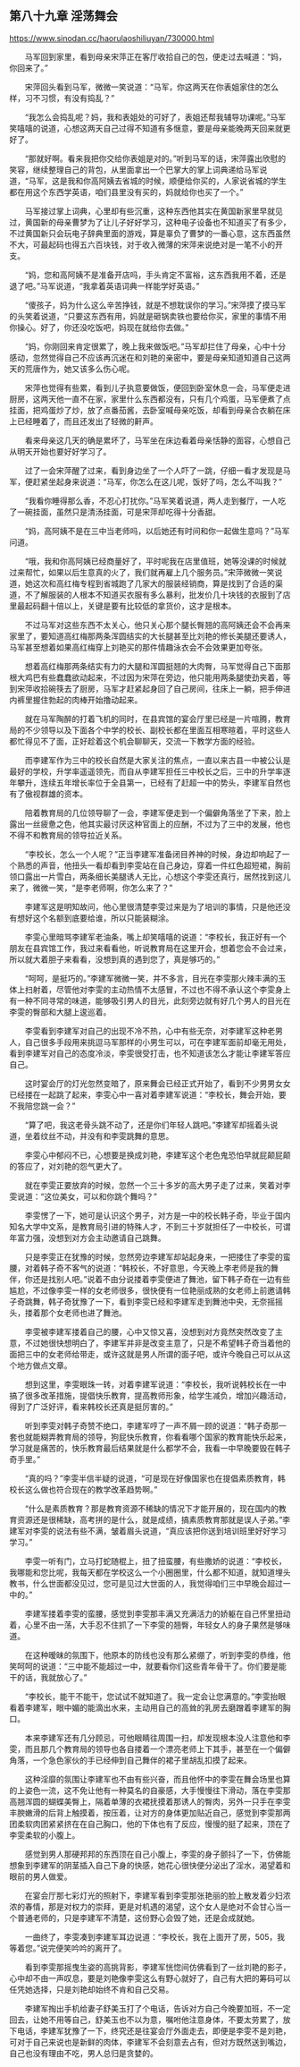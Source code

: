 ## 第八十九章 淫荡舞会

https://www.sinodan.cc/haorulaoshiliuyan/730000.html

　　马军回到家里，看到母亲宋萍正在客厅收拾自己的包，便走过去喊道：“妈，你回来了。”

　　宋萍回头看到马军，微微一笑说道：“马军，你这两天在你表姐家住的怎么样，习不习惯，有没有捣乱？”

　　“我怎么会捣乱呢？妈，我和表姐处的可好了，表姐还帮我辅导功课呢。”马军笑嘻嘻的说道，心想这两天自己过得不知道有多惬意，要是母亲能晚两天回来就更好了。

　　“那就好啊。看来我把你交给你表姐是对的。”听到马军的话，宋萍露出欣慰的笑容，继续整理自己的背包，从里面拿出一个巴掌大的掌上词典递给马军说道，“马军，这是我和你高阿姨去省城的时候，顺便给你买的，人家说省城的学生都在用这个东西学英语，咱们县里没有买的，妈就给你也买了一个。”

　　马军接过掌上词典，心里却有些沉重，这种东西他其实在黄国新家里早就见过，黄国新的母亲曹梦为了让儿子好好学习，这种电子设备也不知道买了有多少，不过黄国新只会玩电子辞典里面的游戏，算是辜负了曹梦的一番心意，这东西虽然不大，可最起码也得五六百块钱，对于收入微薄的宋萍来说绝对是一笔不小的开支。

　　“妈，您和高阿姨不是准备开店吗，手头肯定不富裕，这东西我用不着，还是退了吧。”马军说道，“我拿着英语词典一样能学好英语。”

　　“傻孩子，妈为什么这么辛苦挣钱，就是不想耽误你的学习。”宋萍摸了摸马军的头笑着说道，“只要这东西有用，妈就是砸锅卖铁也要给你买，家里的事情不用你操心。好了，你还没吃饭吧，妈现在就给你去做。”

　　“妈，你刚回来肯定很累了，晚上我来做饭吧。”马军却拦住了母亲，心中十分感动，忽然觉得自己不应该再沉迷在和刘艳的亲密中，要是母亲知道知道自己这两天的荒唐作为，她又该多么伤心呢。

　　宋萍也觉得有些累，看到儿子执意要做饭，便回到卧室休息一会，马军便走进厨房，这两天他一直不在家，家里什么东西都没有，只有几个鸡蛋，马军便煮了点挂面，把鸡蛋炒了炒，放了点番茄酱，去卧室喊母亲吃饭，却看到母亲合衣躺在床上已经睡着了，而且还发出了轻微的鼾声。

　　看来母亲这几天的确是累坏了，马军坐在床边看着母亲恬静的面容，心想自己从明天开始也要好好学习了。

　　过了一会宋萍醒了过来，看到身边坐了一个人吓了一跳，仔细一看才发现是马军，便赶紧坐起身来说道：“马军，你怎么在这儿呢，饭好了吗，怎么不叫我？”

　　“我看你睡得那么香，不忍心打扰你。”马军笑着说道，两人走到餐厅，一人吃了一碗挂面，虽然只是清汤挂面，可是宋萍却吃得十分香甜。

　　“妈，高阿姨不是在三中当老师吗，以后她还有时间和你一起做生意吗？”马军问道。

　　“哦，我和你高阿姨已经商量好了，平时呢我在店里值班，她等没课的时候就过来帮忙，如果以后生意真的火了，我们就再雇上几个服务员。”宋萍微微一笑说道，她这次和高红梅专程到省城跑了几家大的服装经销商，算是找到了合适的渠道，不了解服装的人根本不知道买衣服有多么暴利，批发价几十块钱的衣服到了店里最起码翻十倍以上，关键是要有比较低的拿货价，这才是根本。

　　不过马军对这些东西不太关心，他只关心那个腿长臀翘的高阿姨还会不会再来家里了，要知道高红梅那两条浑圆结实的大长腿甚至比刘艳的修长美腿还要诱人，马军甚至想着如果高红梅穿上刘艳买的那件情趣泳衣会不会效果更加夸张。

　　想着高红梅那两条结实有力的大腿和浑圆挺翘的大肉臀，马军觉得自己下面那根大鸡巴有些蠢蠢欲动起来，不过因为宋萍在旁边，他只能用两条腿使劲夹着，等到宋萍收拾碗筷去了厨房，马军才赶紧起身回了自己房间，往床上一躺，把手伸进内裤里握住勃起的肉棒开始撸动起来。

　　就在马军陶醉的打着飞机的同时，在县宾馆的宴会厅里已经是一片喧腾，教育局的不少领导以及下面各个中学的校长、副校长都在里面互相寒暄着，平时这些人都忙得见不了面，正好趁着这个机会聊聊天，交流一下教学方面的经验。

　　而李建军作为三中的校长自然是大家关注的焦点，一直以来古县一中被公认是最好的学校，升学率遥遥领先，而自从李建军担任三中校长之后，三中的升学率逐年攀升，连续五年增长率位于全县第一，已经有了赶超一中的势头，李建军自然也有了傲视群雄的资本。

　　陪着教育局的几位领导聊了一会，李建军便走到一个偏僻角落坐了下来，脸上露出一丝疲惫之色，他其实最讨厌这种官面上的应酬，不过为了三中的发展，他也不得不和教育局的领导拉近关系。

　　“李校长，怎么一个人呢？”正当李建军准备闭目养神的时候，身边却响起了一个熟悉的声音，他扭头一看却看到李雯站在自己身边，穿着一件红色超短裙，胸前领口露出一片雪白，两条细长美腿诱人无比，心想这个李雯还真行，居然找到这儿来了，微微一笑，“是李老师啊，你怎么来了？”

　　李建军这是明知故问，他心里很清楚李雯过来是为了培训的事情，只是他还没有想好这个名额到底要给谁，所以只能装糊涂。

　　李雯心里暗骂李建军老油条，嘴上却笑嘻嘻的说道：“李校长，我正好有一个朋友在县宾馆工作，我过来看看他，听说教育局在这里开会，想着您会不会过来，所以就大着胆子来看看，没想到真的遇到您了，真是够巧的。”

　　“呵呵，是挺巧的。”李建军微微一笑，并不多言，目光在李雯那火辣丰满的玉体上扫射着，尽管他对李雯的主动热情不太感冒，不过也不得不承认这个李雯身上有一种不同寻常的味道，能够吸引男人的目光，此刻旁边就有好几个男人的目光在李雯的臀部和大腿上逡巡着。

　　李雯看到李建军对自己的出现不冷不热，心中有些无奈，对李建军这种老男人，自己很多手段用来挑逗马军那样的小男生可以，可在李建军面前却毫无用处，看到李建军对自己的态度冷淡，李雯很受打击，也不知道该怎么才能让李建军答应自己。

　　这时宴会厅的灯光忽然变暗了，原来舞会已经正式开始了，看到不少男男女女已经搂在一起跳了起来，李雯心中一喜对着李建军说道：“李校长，舞会开始，要不我陪您跳一会？”

　　“算了吧，我这老骨头跳不动了，还是你们年轻人跳吧。”李建军却摇着头说道，坐着纹丝不动，并没有和李雯跳舞的意思。

　　李雯心中郁闷不已，心想要是换成刘艳，李建军这个老色鬼恐怕早就屁颠屁颠的答应了，对刘艳的怨气更大了。

　　就在李雯正要放弃的时候，忽然一个三十多岁的高大男子走了过来，笑着对李雯说道：“这位美女，可以和你跳个舞吗？”

　　李雯愣了一下，她可是认识这个男子，对方是一中的校长韩子奇，毕业于国内知名大学中文系，是教育局引进的特殊人才，不到三十岁就担任了一中校长，可谓年富力强，没想到对方会主动邀请自己跳舞。

　　只是李雯正在犹豫的时候，忽然旁边李建军却站起身来，一把搂住了李雯的蛮腰，对着韩子奇不客气的说道：“韩校长，不好意思，今天晚上李老师是我的舞伴，你还是找别人吧。”说着不由分说搂着李雯便进了舞池，留下韩子奇在一边有些尴尬，不过像李雯一样的女老师很多，很快便有一位艳丽成熟的女老师上前邀请韩子奇跳舞，韩子奇犹豫了一下，看到李雯已经和李建军走到舞池中央，无奈摇摇头，搂着那个女老师也进了舞池。

　　李雯被李建军搂着自己的腰，心中又惊又喜，没想到对方竟然突然改变了主意，不过她很快想明白了，李建军并非是改变主意了，只是不希望韩子奇当着他的面把三中的女老师给带走，或许这就是男人所谓的面子吧，或许今晚自己可以从这个地方做点文章。

　　想到这里，李雯眼珠一转，对着李建军说道：“李校长，我听说韩校长在一中搞了很多改革措施，提倡快乐教育，提高教师形象，给学生减负，增加兴趣活动，得到了广泛好评，看来韩校长还真是挺厉害的。”

　　听到李雯对韩子奇赞不绝口，李建军哼了一声不屑一顾的说道：“韩子奇那一套也就能糊弄教育局的领导，狗屁快乐教育，你看看哪个国家的教育能快乐起来，学习就是痛苦的，快乐教育最后结果就是什么都学不会，我看一中早晚要毁在韩子奇手里。”

　　“真的吗？”李雯半信半疑的说道，“可是现在好像国家也在提倡素质教育，韩校长这么做也符合现在的教学改革趋势啊。”

　　“什么是素质教育？那是教育资源不稀缺的情况下才能开展的，现在国内的教育资源还是很稀缺，高考拼的是什么，就是成绩，搞素质教育那就是误人子弟。”李建军对李雯的说法有些不满，皱着眉头说道，“真应该把你送到培训班里好好学习学习。”

　　李雯一听有门，立马打蛇随棍上，扭了扭蛮腰，有些撒娇的说道：“李校长，我哪能和您比呢，我每天都在学校这么一个小圈圈里，什么都不知道，就知道埋头教书，什么世面都没见过，您可是见过大世面的人，我觉得咱们三中早晚会超过一中的。”

　　李建军搂着李雯的蛮腰，感觉到李雯那丰满又充满活力的娇躯在自己怀里扭动着，心里不由一荡，大手忍不住抓了一下李雯的翘臀，年轻女人的身子果然是够味道。

　　在这种暧昧的氛围下，他原本的防线也没有那么紧绷了，听到李雯的恭维，他笑呵呵的说道：“三中能不能超过一中，就要看你们这些青年骨干了。你们要是能干的话，我就放心了。”

　　“李校长，能干不能干，您试试不就知道了。我一定会让您满意的。”李雯抬眼看着李建军，眼中媚的能滴出水来，主动用自己的高耸的乳房去磨蹭着李建军的胸口。

　　本来李建军还有几分顾忌，可他眼睛往周围一扫，却发现根本没人注意他和李雯，而且那几个教育局的领导也各自搂着一个漂亮老师上下其手，甚至在一个偏僻角落，一个急色家伙的手已经伸到自己舞伴的裙子里胡乱扣摸了起来。

　　这种淫靡的氛围让李建军也不由有些兴奋，而且他怀中的李雯在舞会场里也算的上姿色一流，这不免让他有一种莫名的自豪感，大手慢慢往下滑动，落在李雯那高翘浑圆的蝴蝶美臀上，隔着单薄的衣裙抚摸着那诱人的臀肉，另外一只手在李雯丰腴嫩滑的后背上触摸着，按压着，让对方的身体更加贴近自己，感觉到李雯那两团柔软肉团紧紧挤在在自己胸口，他的下体也有了反应，慢慢的挺了起来，顶在了李雯柔软的小腹上。

　　感觉到男人那硬邦邦的东西顶在自己小腹上，李雯的身子颤抖了一下，仿佛能想象到李建军的阴茎插入自己下身的快感，她花心很快便分泌出了淫水，渴望着和眼前的男人做爱。

　　在宴会厅那七彩灯光的照射下，李建军看到李雯那张艳丽的脸上散发着少妇浓浓的春情，那是对权力的崇拜，更是对机遇的渴望，这个女人是绝对不会甘心当一个普通老师的，只是李建军不清楚，这份野心会毁了她，还是会成就她。

　　一曲终了，李雯凑到李建军耳边说道：“李校长，我在上面开了房，505，我等着您。”说完便笑吟吟的离开了。

　　看到李雯那摇曳生姿的高挑背影，李建军恍惚间仿佛看到了一丝刘艳的影子，心中却不由一声叹息，要是刘艳像李雯这么有野心就好了，自己有大把的筹码可以任凭她选择，只是刘艳却始终不肯和自己交易。

　　李建军掏出手机给妻子舒美玉打了个电话，告诉对方自己今晚要加班，不一定回去，让她不用等自己，舒美玉也不以为意，嘱咐他注意身体，不要太劳累了，放下电话，李建军犹豫了一下，终究还是往宴会厅外面走去，即便是李雯不是刘艳，可对于自己来说也是新鲜的肉体，李建军不会刻意去占有，但对方既然送到嘴边，自己也没有理由不吃，男人总归是贪婪的。


